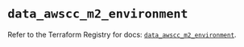 # `data_awscc_m2_environment`

Refer to the Terraform Registry for docs: [`data_awscc_m2_environment`](https://registry.terraform.io/providers/hashicorp/awscc/0.70.0/docs/data-sources/m2_environment).
